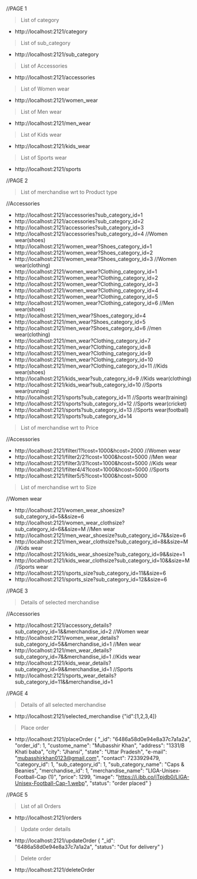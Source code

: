//PAGE 1
> List of category
* http://localhost:2121/category

> List of sub_category
* http://localhost:2121/sub_category

> List of Accessories 
* http://localhost:2121/accessories

> List of Women wear
* http://localhost:2121/women_wear

> List of Men wear
* http://localhost:2121/men_wear

> List of Kids wear
* http://localhost:2121/kids_wear

> List of Sports wear
* http://localhost:2121/sports


//PAGE 2
> List of merchandise wrt to Product type

//Accessories
* http://localhost:2121/accessories?sub_category_id=1
* http://localhost:2121/accessories?sub_category_id=2
* http://localhost:2121/accessories?sub_category_id=3
* http://localhost:2121/accessories?sub_category_id=4
//Women wear(shoes)
* http://localhost:2121/women_wear?Shoes_category_id=1
* http://localhost:2121/women_wear?Shoes_category_id=2
* http://localhost:2121/women_wear?Shoes_category_id=3
//Women wear(clothing)
* http://localhost:2121/women_wear?Clothing_category_id=1
* http://localhost:2121/women_wear?Clothing_category_id=2
* http://localhost:2121/women_wear?Clothing_category_id=3
* http://localhost:2121/women_wear?Clothing_category_id=4
* http://localhost:2121/women_wear?Clothing_category_id=5
* http://localhost:2121/women_wear?Clothing_category_id=6
//Men wear(shoes)
* http://localhost:2121/men_wear?Shoes_category_id=4
* http://localhost:2121/men_wear?Shoes_category_id=5
* http://localhost:2121/men_wear?Shoes_category_id=6
//men wear(clothing)
* http://localhost:2121/men_wear?Clothing_category_id=7
* http://localhost:2121/men_wear?Clothing_category_id=8
* http://localhost:2121/men_wear?Clothing_category_id=9
* http://localhost:2121/men_wear?Clothing_category_id=10
* http://localhost:2121/men_wear?Clothing_category_id=11
//Kids wear(shoes)
* http://localhost:2121/kids_wear?sub_category_id=9
//Kids wear(clothing)
* http://localhost:2121/kids_wear?sub_category_id=10
//Sports wear(running)
* http://localhost:2121/sports?sub_category_id=11
//Sports wear(training)
* http://localhost:2121/sports?sub_category_id=12
//Sports wear(cricket)
* http://localhost:2121/sports?sub_category_id=13
//Sports wear(football)
* http://localhost:2121/sports?sub_category_id=14


> List of merchandise wrt to Price

//Accessories
* http://localhost:2121/filter/1?lcost=1000&hcost=2000
//Women wear
* http://localhost:2121/filter2/2?lcost=1000&hcost=5000
//Men wear
* http://localhost:2121/filter3/3?lcost=1000&hcost=5000
//Kids wear
 http://localhost:2121/filter4/4?lcost=1000&hcost=5000
//Sports
* http://localhost:2121/filter5/5?lcost=1000&hcost=5000

> List of merchandise wrt to Size

//Women wear
* http://localhost:2121/women_wear_shoesize?sub_category_id=5&&size=6
* http://localhost:2121/women_wear_clothsize?sub_category_id=6&&size=M
//Men wear
* http://localhost:2121/men_wear_shoesize?sub_category_id=7&&size=6
* http://localhost:2121/men_wear_clothsize?sub_category_id=8&&size=M
//Kids wear
* http://localhost:2121/kids_wear_shoesize?sub_category_id=9&&size=1
* http://localhost:2121/kids_wear_clothsize?sub_category_id=10&&size=M
//Sports wear
* http://localhost:2121/sports_size?sub_category_id=11&&size=6
* http://localhost:2121/sports_size?sub_category_id=12&&size=6

//PAGE 3
> Details of selected merchandise

//Accessories
* http://localhost:2121/accessory_details?sub_category_id=1&&merchandise_id=2
//Women wear
* http://localhost:2121/women_wear_details?sub_category_id=5&&merchandise_id=1
//Men wear
* http://localhost:2121/men_wear_details?sub_category_id=7&&merchandise_id=1
//Kids wear
* http://localhost:2121/kids_wear_details?sub_category_id=9&&merchandise_id=1
//Sports
* http://localhost:2121/sports_wear_details?sub_category_id=11&&merchandise_id=1

//PAGE 4
> Details of all selected merchandise
* http://localhost:2121/selected_merchandise {"id":[1,2,3,4]}

> Place order
* http://localhost:2121/placeOrder  {
    "_id": "6486a58d0e94e8a37c7a1a2a",
    "order_id": 1,
    "custome_name": "Mubasshir Khan",
    "address": "1331/B Khati baba",
    "city": "Jhansi",
    "state": "Uttar Pradesh",
    "e-mail": "mubasshirkhan0123@gmail.com",
    "contact": 7233929479,
    "category_id": 1,
    "sub_category_id": 1,
    "sub_category_name": "Caps & Beanies",
    "merchandise_id": 1,
    "merchandise_name": "LIGA-Unisex-Football-Cap (1)",
    "price": 1299,
    "image": "https://i.ibb.co/jTpjdb0/LIGA-Unisex-Football-Cap-1.webp",
    "status": "order placed"
  }

//PAGE 5
> List of all Orders
* http://localhost:2121/orders

> Update order details
* http://localhost:2121/updateOrder {
    "_id": "6486a58d0e94e8a37c7a1a2a",
    "status": "Out for delivery"
}

> Delete order
* http://localhost:2121/deleteOrder

<!-- > Payment Gateway -->